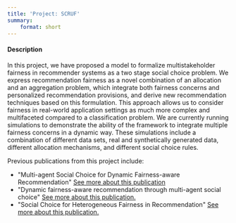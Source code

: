 ```yaml
---
title: 'Project: SCRUF'
summary:
    format: short
---
```


#### Description

In this project, we have proposed a model to formalize multistakeholder fairness in recommender systems as a two stage social choice problem. We express recommendation fairness as a novel combination of an allocation and an aggregation problem, which integrate both fairness concerns and personalized recommendation provisions, and derive new recommendation techniques based on this formulation. This approach allows us to consider fairness in real-world application settings as much more complex and multifaceted compared to a classification problem. We are currently running simulations to demonstrate the ability of the framework to integrate multiple fairness concerns in a dynamic way. These simulations include a combination of different data sets, real and synthetically generated data, different allocation mechanisms, and different social choice rules. 

Previous publications from this project include: 
- "Multi-agent Social Choice for Dynamic Fairness-aware Recommendation" [See more about this publication](../../pubs/2022_umap_multiagent)
- "Dynamic fairness-aware recommendation through multi-agent social choice" [See more about this publication. ](../../pubs/2024_tors_scruf)
- "Social Choice for Heterogeneous Fairness in Recommendation" [See more about this publication. ](../../pubs/2024_recsyslbr_heterogenousfairness)
